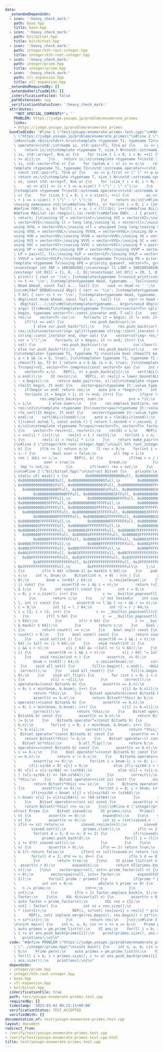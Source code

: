 ```yaml
---
data:
  _extendedDependsOn:
  - icon: ':heavy_check_mark:'
    path: base.hpp
    title: base.hpp
  - icon: ':heavy_check_mark:'
    path: bit/bitset.hpp
    title: bit/bitset.hpp
  - icon: ':heavy_check_mark:'
    path: integer/kth-root-integer.hpp
    title: integer/kth-root-integer.hpp
  - icon: ':heavy_check_mark:'
    path: integer/prime.hpp
    title: integer/prime.hpp
  - icon: ':heavy_check_mark:'
    path: stl-expansion.hpp
    title: stl-expansion.hpp
  _extendedRequiredBy: []
  _extendedVerifiedWith: []
  _isVerificationFailed: false
  _pathExtension: cpp
  _verificationStatusIcon: ':heavy_check_mark:'
  attributes:
    '*NOT_SPECIAL_COMMENTS*': ''
    PROBLEM: https://judge.yosupo.jp/problem/enumerate_primes
    links:
    - https://judge.yosupo.jp/problem/enumerate_primes
  bundledCode: "#line 1 \"test/yosupo-enumerate-primes.test.cpp\"\n#define PROBLEM\
    \ \"https://judge.yosupo.jp/problem/enumerate_primes\"\n#line 2 \"stl-expansion.hpp\"\
    \n#include <bits/stdc++.h>\n\ntemplate <typename T1, typename T2>\nstd::istream&\
    \ operator>>(std::istream& is, std::pair<T1, T2>& p) {\n    is >> p.first >> p.second;\n\
    \    return is;\n}\ntemplate <typename T, size_t N>\nstd::istream& operator>>(std::istream&\
    \ is, std::array<T, N>& a) {\n    for (size_t i = 0; i < N; ++i) {\n        is\
    \ >> a[i];\n    }\n    return is;\n}\ntemplate <typename T>\nstd::istream& operator>>(std::istream&\
    \ is, std::vector<T>& v) {\n    for (auto& e : v) is >> e;\n    return is;\n}\n\
    template <typename T1, typename T2>\nstd::ostream& operator<<(std::ostream& os,\
    \ const std::pair<T1, T2>& p) {\n    os << p.first << \" \" << p.second;\n   \
    \ return os;\n}\ntemplate <typename T, size_t N>\nstd::ostream& operator<<(std::ostream&\
    \ os, const std::array<T, N>& a) {\n    for (size_t i = 0; i < N; ++i) {\n   \
    \     os << a[i] << (i + 1 == a.size() ? \"\" : \" \");\n    }\n    return os;\n\
    }\ntemplate <typename T>\nstd::ostream& operator<<(std::ostream& os, const std::vector<T>&\
    \ v) {\n    for (size_t i = 0; i < v.size(); ++i) {\n        os << v[i] << (i\
    \ + 1 == v.size() ? \"\" : \" \");\n    }\n    return os;\n}\n#line 3 \"base.hpp\"\
    \nusing namespace std;\n\n#define REP(i, n) for(int i = 0; i < (int)(n); i++)\n\
    #define FOR(i, a, b) for(ll i = a; i < (ll)(b); i++)\n#define ALL(a) (a).begin(),(a).end()\n\
    #define RALL(a) (a).rbegin(),(a).rend()\n#define END(...) { print(__VA_ARGS__);\
    \ return; }\n\nusing VI = vector<int>;\nusing VVI = vector<VI>;\nusing VVVI =\
    \ vector<VVI>;\nusing ll = long long;\nusing VL = vector<ll>;\nusing VVL = vector<VL>;\n\
    using VVVL = vector<VVL>;\nusing ull = unsigned long long;\nusing VUL = vector<ull>;\n\
    using VVUL = vector<VUL>;\nusing VVVUL = vector<VVUL>;\nusing VD = vector<double>;\n\
    using VVD = vector<VD>;\nusing VVVD = vector<VVD>;\nusing VS = vector<string>;\n\
    using VVS = vector<VS>;\nusing VVVS = vector<VVS>;\nusing VC = vector<char>;\n\
    using VVC = vector<VC>;\nusing VVVC = vector<VVC>;\nusing P = pair<int, int>;\n\
    using VP = vector<P>;\nusing VVP = vector<VP>;\nusing VVVP = vector<VVP>;\nusing\
    \ LP = pair<ll, ll>;\nusing VLP = vector<LP>;\nusing VVLP = vector<VLP>;\nusing\
    \ VVVLP = vector<VVLP>;\n\ntemplate <typename T>\nusing PQ = priority_queue<T>;\n\
    template <typename T>\nusing GPQ = priority_queue<T, vector<T>, greater<T>>;\n\
    \nconstexpr int INF = 1001001001;\nconstexpr ll LINF = 1001001001001001001ll;\n\
    constexpr int DX[] = {1, 0, -1, 0};\nconstexpr int DY[] = {0, 1, 0, -1};\n\nvoid\
    \ print() { cout << '\\n'; }\ntemplate<typename T>\nvoid print(const T &t) { cout\
    \ << t << '\\n'; }\ntemplate<typename Head, typename... Tail>\nvoid print(const\
    \ Head &head, const Tail &... tail) {\n    cout << head << ' ';\n    print(tail...);\n\
    }\n\n#ifdef DEBUG\nvoid dbg() { cerr << '\\n'; }\ntemplate<typename T>\nvoid dbg(const\
    \ T &t) { cerr << t << '\\n'; }\ntemplate<typename Head, typename... Tail>\nvoid\
    \ dbg(const Head &head, const Tail &... tail) {\n    cerr << head << ' ';\n  \
    \  dbg(tail...);\n}\n#else\ntemplate<typename... Args>\nvoid dbg(const Args &...\
    \ args) {}\n#endif\n\ntemplate<typename T>\nvector<vector<T>> split(typename vector<T>::const_iterator\
    \ begin, typename vector<T>::const_iterator end, T val) {\n    vector<vector<T>>\
    \ res;\n    vector<T> cur;\n    for(auto it = begin; it != end; it++) {\n    \
    \    if(*it == val) {\n            res.push_back(cur);\n            cur.clear();\n\
    \        } else cur.push_back(*it);\n    }\n    res.push_back(cur);\n    return\
    \ res;\n}\n\nvector<string> split(typename string::const_iterator begin, typename\
    \ string::const_iterator end, char val) {\n    vector<string> res;\n    string\
    \ cur = \"\";\n    for(auto it = begin; it != end; it++) {\n        if(*it ==\
    \ val) {\n            res.push_back(cur);\n            cur.clear();\n        }\
    \ else cur.push_back(*it);\n    }\n    res.push_back(cur);\n    return res;\n\
    }\n\ntemplate< typename T1, typename T2 >\ninline bool chmax(T1 &a, T2 b) { return\
    \ a < b && (a = b, true); }\n\ntemplate< typename T1, typename T2 >\ninline bool\
    \ chmin(T1 &a, T2 b) { return a > b && (a = b, true); }\n\ntemplate <typename\
    \ T>\npair<VI, vector<T>> compress(const vector<T> &a) {\n    int n = a.size();\n\
    \    vector<T> x;\n    REP(i, n) x.push_back(a[i]);\n    sort(ALL(x)); x.erase(unique(ALL(x)),\
    \ x.end());\n    VI res(n);\n    REP(i, n) res[i] = lower_bound(ALL(x), a[i])\
    \ - x.begin();\n    return make_pair(res, x);\n}\n\ntemplate <typename It>\nauto\
    \ rle(It begin, It end) {\n    vector<pair<typename It::value_type, int>> res;\n\
    \    if(begin == end) return res;\n    auto pre = *begin;\n    int num = 1;\n\
    \    for(auto it = begin + 1; it != end; it++) {\n        if(pre != *it) {\n \
    \           res.emplace_back(pre, num);\n            pre = *it;\n            num\
    \ = 1;\n        } else num++;\n    }\n    res.emplace_back(pre, num);\n    return\
    \ res;\n}\n\ntemplate <typename It>\nvector<pair<typename It::value_type, int>>\
    \ rle_sort(It begin, It end) {\n    vector<typename It::value_type> cloned(begin,\
    \ end);\n    sort(ALL(cloned));\n    auto e = rle(ALL(cloned));\n    sort(ALL(e),\
    \ [](const auto& l, const auto& r) { return l.second < r.second; });\n    return\
    \ e;\n}\n\ntemplate <typename T>\npair<vector<T>, vector<T>> factorial(int n)\
    \ {\n    vector<T> res(n+1), rev(n+1);\n    res[0] = 1;\n    REP(i, n) res[i+1]\
    \ = res[i] * (i+1);\n    rev[n] = 1 / res[n];\n    for(int i = n; i > 0; i--)\
    \ {\n        rev[i-1] = rev[i] * i;\n    }\n    return make_pair(res, rev);\n\
    }\n#line 3 \"integer/kth-root-integer.hpp\"\n\null kth_root_integer(ull x, ull\
    \ k) {\n    if(k == 1) return x;\n    ll res = 0;\n    for(int i = 31; i >= 0;\
    \ i--) {\n        bool over = false;\n        ull tmp = 1;\n        ull nxt =\
    \ res | 1ULL << i;\n        REP(i, k) {\n            if(tmp > x / nxt) {\n   \
    \             over = true;\n                break;\n            }\n          \
    \  tmp *= nxt;\n        }\n        if(!over) res = nxt;\n    }\n    return res;\n\
    }\n\n#line 2 \"bit/bitset.hpp\"\n\nstruct Bitset {\n    private:\n    constexpr\
    \ static ull mask[] = {\n        0x0000000000000000ull, 0x0000000000000001ull,\
    \ 0x0000000000000003ull, 0x0000000000000007ull,\n        0x000000000000000Full,\
    \ 0x000000000000001Full, 0x000000000000003Full, 0x000000000000007Full,\n     \
    \   0x00000000000000FFull, 0x00000000000001FFull, 0x00000000000003FFull, 0x00000000000007FFull,\n\
    \        0x0000000000000FFFull, 0x0000000000001FFFull, 0x0000000000003FFFull,\
    \ 0x0000000000007FFFull,\n        0x000000000000FFFFull, 0x000000000001FFFFull,\
    \ 0x000000000003FFFFull, 0x000000000007FFFFull,\n        0x00000000000FFFFFull,\
    \ 0x00000000001FFFFFull, 0x00000000003FFFFFull, 0x00000000007FFFFFull,\n     \
    \   0x0000000000FFFFFFull, 0x0000000001FFFFFFull, 0x0000000003FFFFFFull, 0x0000000007FFFFFFull,\n\
    \        0x000000000FFFFFFFull, 0x000000001FFFFFFFull, 0x000000003FFFFFFFull,\
    \ 0x000000007FFFFFFFull,\n        0x00000000FFFFFFFFull, 0x00000001FFFFFFFFull,\
    \ 0x00000003FFFFFFFFull, 0x00000007FFFFFFFFull,\n        0x0000000FFFFFFFFFull,\
    \ 0x0000001FFFFFFFFFull, 0x0000003FFFFFFFFFull, 0x0000007FFFFFFFFFull,\n     \
    \   0x000000FFFFFFFFFFull, 0x000001FFFFFFFFFFull, 0x000003FFFFFFFFFFull, 0x000007FFFFFFFFFFull,\n\
    \        0x00000FFFFFFFFFFFull, 0x00001FFFFFFFFFFFull, 0x00003FFFFFFFFFFFull,\
    \ 0x00007FFFFFFFFFFFull,\n        0x0000FFFFFFFFFFFFull, 0x0001FFFFFFFFFFFFull,\
    \ 0x0003FFFFFFFFFFFFull, 0x0007FFFFFFFFFFFFull,\n        0x000FFFFFFFFFFFFFull,\
    \ 0x001FFFFFFFFFFFFFull, 0x003FFFFFFFFFFFFFull, 0x007FFFFFFFFFFFFFull,\n     \
    \   0x00FFFFFFFFFFFFFFull, 0x01FFFFFFFFFFFFFFull, 0x03FFFFFFFFFFFFFFull, 0x07FFFFFFFFFFFFFFull,\n\
    \        0x0FFFFFFFFFFFFFFFull, 0x1FFFFFFFFFFFFFFFull, 0x3FFFFFFFFFFFFFFFull,\
    \ 0x7FFFFFFFFFFFFFFFull,\n        0xFFFFFFFFFFFFFFFFull\n    };\n    void correct()\
    \ {\n        if(n % 64) v[bnum-1] &= mask[n % 64];\n    }\n    public:\n    vector<ull>\
    \ v;\n    int n, bnum;\n    Bitset(int n_ = 0) : n(n_) {\n        assert(n_ >=\
    \ 0);\n        bnum = (n+63) / 64;\n        v.resize(bnum);\n    }\n    int operator[](int\
    \ i) const {\n        assert(0 <= i && i < n);\n        return (v[i/64] >> (i%64))\
    \ & 1;\n    }\n    int count() const {\n        int c = 0;\n        for (int i\
    \ = 0; i < v.size(); i++) {\n            c += __builtin_popcountll(v[i]);\n  \
    \      }\n        return c;\n    }\n    // not tested\n    int count_range(int\
    \ l, int r) const {\n        assert(0 <= l && l <= r && r <= n);\n        int\
    \ c = 0;\n        int l2 = l / 64;\n        int r2 = r / 64;\n        for(int\
    \ i = l2; i < r2; i++) {\n            c += __builtin_popcountll(v[i]);\n     \
    \   }\n        if(l % 64) {\n            c -= __builtin_popcountll(v[l2] & mask[l\
    \ % 64]);\n        }\n        if(r % 64) {\n            c += __builtin_popcountll(v[r2]\
    \ & mask[r % 64]);\n        }\n        return c;\n    }\n    bool all() const\
    \ {\n        return count() == n;\n    }\n    bool any() const {\n        return\
    \ count() > 0;\n    }\n    bool none() const {\n        return count() == 0;\n\
    \    }\n    void set(int i) {\n        assert(0 <= i && i < n);\n        v[i /\
    \ 64] |= 1ull << (i % 64);\n    }\n    void reset(int i) {\n        assert(0 <=\
    \ i && i < n);\n        v[i / 64] &= ~(1ull << (i % 64));\n    }\n    void flip(int\
    \ i) {\n        assert(0 <= i && i < n);\n        v[i / 64] ^= 1ull << (i % 64);\n\
    \    }\n    void resize(int n_) {\n        assert(n_ >= 0);\n        n = n_;\n\
    \        bnum = (n+63) / 64;\n        v.resize(bnum);\n        correct();\n  \
    \  }\n    void all_set() {\n        fill(v.begin(), v.end(),  ~0ULL);\n      \
    \  correct();\n    }\n    void all_reset() {\n        fill(v.begin(), v.end(),\
    \ 0);\n    }\n    void all_flip() {\n        for (int i = 0; i < v.size(); i++)\
    \ {\n            v[i] = ~v[i];\n        }\n        correct();\n    }\n    Bitset&\
    \ operator&=(const Bitset& b) {\n        assert(n == b.n);\n        for(int i\
    \ = 0; i < min(bnum, b.bnum); i++) {\n            v[i] &= b.v[i];\n        }\n\
    \        return *this;\n    }\n    Bitset operator&(const Bitset& b) const {\n\
    \        assert(n == b.n);\n        return Bitset(*this) &= b;\n    }\n    Bitset&\
    \ operator|=(const Bitset& b) {\n        assert(n == b.n);\n        for(int i\
    \ = 0; i < min(bnum, b.bnum); i++) {\n            v[i] |= b.v[i];\n        }\n\
    \        correct();\n        return *this;\n    }\n    Bitset operator|(const\
    \ Bitset& b) const {\n        assert(n == b.n);\n        return Bitset(*this)\
    \ |= b;\n    }\n    Bitset& operator^=(const Bitset& b) {\n        assert(n ==\
    \ b.n);\n        for(int i = 0; i < min(bnum, b.bnum); i++) {\n            v[i]\
    \ ^= b.v[i];\n        }\n        correct();\n        return *this;\n    }\n  \
    \  Bitset operator^(const Bitset& b) const {\n        assert(n == b.n);\n    \
    \    return Bitset(*this) ^= b;\n    }\n    Bitset operator~() const {\n     \
    \   Bitset b(*this);\n        b.all_flip();\n        return b;\n    }\n    bool\
    \ operator==(const Bitset& b) const {\n        assert(n == b.n);\n        return\
    \ v == b.v;\n    }\n    bool operator!=(const Bitset& b) const {\n        assert(n\
    \ == b.n);\n        return v != b.v;\n    }\n    Bitset& operator<<=(int sz) {\n\
    \        assert(sz >= 0);\n        for(int i = bnum-1; i >= 0; i--) {\n      \
    \      if(i-sz/64 < 0) v[i] = 0;\n            else if(i-sz/64-1 < 0 || sz%64 ==\
    \ 0) v[i] = v[i-sz/64] << (sz%64);\n            else v[i] = (v[i-sz/64] << (sz%64))\
    \ | (v[i-sz/64-1] >> (64-sz%64));\n        }\n        correct();\n        return\
    \ *this;\n    }\n    Bitset operator<<(int sz) const {\n        assert(sz >= 0);\n\
    \        return Bitset(*this) <<= sz;\n    }\n    Bitset& operator>>=(int sz)\
    \ {\n        assert(sz >= 0);\n        for(int i = 0; i < bnum; i++) {\n     \
    \       if(i+sz/64 < bnum) v[i] = v[i+sz/64] >> (sz%64);\n            if(i+sz/64+1\
    \ < bnum) v[i] |= v[i+sz/64+1] << (64-sz%64);\n        }\n        return *this;\n\
    \    }\n    Bitset operator>>(int sz) const {\n        assert(sz >= 0);\n    \
    \    return Bitset(*this) >>= sz;\n    }\n};\n#line 4 \"integer/prime.hpp\"\n\n\
    struct Prime {\n    Bitset sieved;\n    VI primes;\n\n    Prime() {}\n    Prime(int\
    \ n) {\n        assert(n >= 0);\n        expand(n);\n    }\n\n    void expand(int\
    \ n) {\n        assert(n >= 0);\n        int sz = (int)sieved.n - 1;\n       \
    \ if(n <= sz) return;\n        sieved.resize(n+1);\n        sieved.set(0);\n \
    \       sieved.set(1);\n        primes.clear();\n        if(n >= 2) primes.push_back(2);\n\
    \        for(int d = 3; d <= n; d += 2) {\n            if(!sieved[d]) {\n    \
    \            primes.push_back(d);\n                for(ll i = (ll)d*d; i <= n;\
    \ i += d*2) sieved.set(i);\n            }\n        }\n    }\n\n    bool is_prime(ull\
    \ n) {\n        assert(n > 0);\n        if(n == 2) return true;\n        if(!(n\
    \ & 1)) return false;\n        if(n+1 <= (ull)sieved.n) return !sieved[n];\n \
    \       for(ull d = 2; d*d <= n; d++) {\n            if(n % d == 0) return false;\n\
    \        }\n        return true;\n    }\n\n    VI prime_list(int n) {\n      \
    \  assert(n > 0);\n        expand(n);\n        return VI(primes.begin(), upper_bound(ALL(primes),\
    \ n));\n    }\n\n    vector<pair<ull, int>> prime_factor(ull n) {\n        assert(n\
    \ > 0);\n        vector<pair<ull, int>> factor;\n        expand(kth_root_integer(n,\
    \ 2));\n        for(ull prime : primes) {\n            if(prime * prime > n) break;\n\
    \            int cnt = 0;\n            while(n % prime == 0) {\n             \
    \   n /= prime;\n                cnt++;\n            }\n            if(cnt) factor.emplace_back(prime,\
    \ cnt);\n        }\n        if(n > 1) factor.emplace_back(n, 1);\n        return\
    \ factor;\n    }\n\n    VUL divisor(ull n) {\n        assert(n > 0);\n       \
    \ auto factor = prime_factor(n);\n        VUL res = {1};\n        for(auto [prime,\
    \ cnt] : factor) {\n            int sz = res.size();\n            res.resize(sz\
    \ * (cnt+1));\n            REP(i, sz*cnt) res[sz+i] = res[i] * prime;\n      \
    \      REP(i, cnt) inplace_merge(res.begin(), res.begin() + sz*(i+1), res.begin()\
    \ + sz*(i+2));\n        }\n        return res;\n    }\n};\n#line 3 \"test/yosupo-enumerate-primes.test.cpp\"\
    \n\nint main() {\n    int n, a, b; cin >> n >> a >> b;\n    Prime pm(n);\n   \
    \ auto primes = pm.prime_list(n);\n    VI ans;\n    for(ll i = b; i < primes.size();\
    \ i += a) ans.push_back(primes[i]);\n    print(primes.size(), ans.size());\n \
    \   print(ans);\n}\n"
  code: "#define PROBLEM \"https://judge.yosupo.jp/problem/enumerate_primes\"\n#include\
    \ \"../integer/prime.hpp\"\n\nint main() {\n    int n, a, b; cin >> n >> a >>\
    \ b;\n    Prime pm(n);\n    auto primes = pm.prime_list(n);\n    VI ans;\n   \
    \ for(ll i = b; i < primes.size(); i += a) ans.push_back(primes[i]);\n    print(primes.size(),\
    \ ans.size());\n    print(ans);\n}\n"
  dependsOn:
  - integer/prime.hpp
  - integer/kth-root-integer.hpp
  - base.hpp
  - stl-expansion.hpp
  - bit/bitset.hpp
  isVerificationFile: true
  path: test/yosupo-enumerate-primes.test.cpp
  requiredBy: []
  timestamp: '2023-03-02 00:13:11+09:00'
  verificationStatus: TEST_ACCEPTED
  verifiedWith: []
documentation_of: test/yosupo-enumerate-primes.test.cpp
layout: document
redirect_from:
- /verify/test/yosupo-enumerate-primes.test.cpp
- /verify/test/yosupo-enumerate-primes.test.cpp.html
title: test/yosupo-enumerate-primes.test.cpp
---
```

